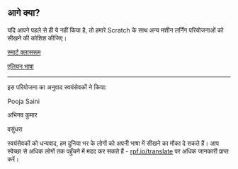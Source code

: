 ## आगे क्या?

यदि आपने पहले से ही ये नहीं किया है, तो हमारे Scratch के साथ अन्य मशीन लर्निंग परियोजनाओं को सीखने की कोशिश कीजिए।

[स्मार्ट क्लासरूम](https://projects.raspberrypi.org/hi-IN/projects/smart-classroom)

[एलियन भाषा](https://projects.raspberrypi.org/hi-IN/projects/alien-language)


***
इस परियोजना का अनुवाद स्वयंसेवकों ने किया:

Pooja Saini

अभिनव कुमार

वसुंधरा

स्वयंसेवकों को धन्यवाद, हम दुनिया भर के लोगों को अपनी भाषा में सीखने का मौका दे सकते हैं। आप स्वेच्छा से अधिक लोगों तक पहुँचने में मदद कर सकते हैं - [rpf.io/translate](https://rpf.io/translate) पर अधिक जानकारी प्राप्त करें।